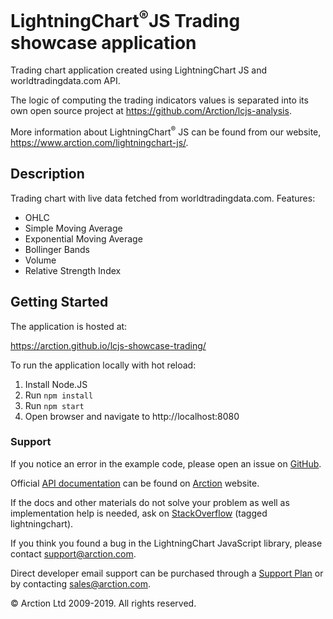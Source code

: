 # LightningChart<sup>&#174;</sup>JS Trading showcase application

Trading chart application created using LightningChart JS and worldtradingdata.com API.

The logic of computing the trading indicators values is separated into its own open source project at https://github.com/Arction/lcjs-analysis.

More information about LightningChart<sup>&#174;</sup> JS can be found from our website, https://www.arction.com/lightningchart-js/.

## Description

Trading chart with live data fetched from worldtradingdata.com. Features:
- OHLC
- Simple Moving Average
- Exponential Moving Average
- Bollinger Bands
- Volume
- Relative Strength Index

## Getting Started

The application is hosted at:

https://arction.github.io/lcjs-showcase-trading/

To run the application locally with hot reload:

1. Install Node.JS
2. Run `npm install`
3. Run `npm start`
4. Open browser and navigate to http://localhost:8080

### Support

If you notice an error in the example code, please open an issue on [GitHub][0].

Official [API documentation][1] can be found on [Arction][2] website.

If the docs and other materials do not solve your problem as well as implementation help is needed, ask on [StackOverflow][3] (tagged lightningchart).

If you think you found a bug in the LightningChart JavaScript library, please contact support@arction.com.

Direct developer email support can be purchased through a [Support Plan][4] or by contacting sales@arction.com.

© Arction Ltd 2009-2019. All rights reserved.

[0]: https://github.com/Arction/lcjs-showcase-trading/issues
[1]: https://www.arction.com/lightningchart-js-api-documentation
[2]: https://www.arction.com
[3]: https://stackoverflow.com/questions/tagged/lightningchart
[4]: https://www.arction.com/support-services/

